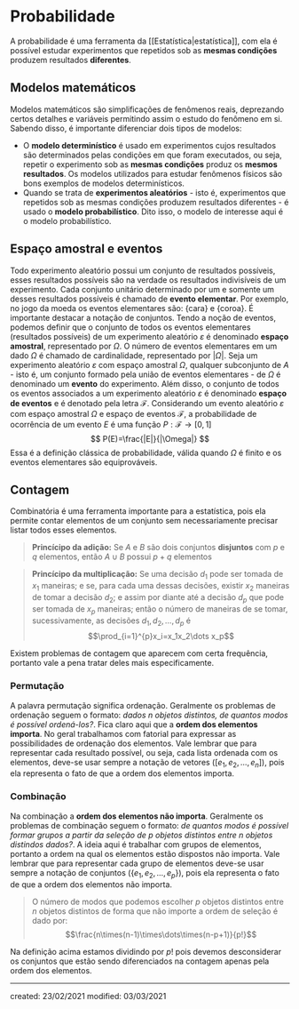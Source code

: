 # Probabilidade
A probabilidade é uma ferramenta da [[Estatística|estatística]], com ela é possível estudar experimentos que repetidos sob as **mesmas condições** produzem resultados **diferentes**.

## Modelos matemáticos
Modelos matemáticos são simplificações de fenômenos reais, deprezando certos detalhes e variáveis permitindo assim o estudo do fenômeno em si. Sabendo disso, é importante diferenciar dois tipos de modelos: 
- O **modelo determinístico** é usado em experimentos cujos resultados são determinados pelas condições em que foram executados, ou seja, repetir o experimento sob as **mesmas condições** produz os **mesmos resultados**. Os modelos utilizados para estudar fenômenos físicos são bons exemplos de modelos determinísticos.
- Quando se trata de **experimentos aleatórios** - isto é, experimentos que repetidos sob as mesmas condições produzem resultados diferentes - é usado o **modelo probabilístico**. Dito isso, o modelo de interesse aqui é o modelo probabilístico.

## Espaço amostral e eventos
Todo experimento aleatório possui um conjunto de resultados possíveis, esses resultados possíveis são na verdade os resultados indivisíveis de um experimento. Cada conjunto unitário determinado por um e somente um desses resultados possíveis é chamado de **evento elementar**. Por exemplo, no jogo da moeda os eventos elementares são: $\{\text{cara}\} \text{ e } \{\text{coroa}\}$. É importante destacar a notação de conjuntos.
Tendo a noção de eventos, podemos definir que o conjunto de todos os eventos elementares (resultados possíveis) de um experimento aleatório $\varepsilon$ é denominado **espaço amostral**, representado por $\Omega$. O número de eventos elementares em um dado $\Omega$ é chamado de cardinalidade, representado por $|\Omega|$.
Seja um experimento aleatório $\varepsilon$ com espaço amostral $\Omega$, qualquer subconjunto de $A$ - isto é, um conjunto formado pela união de eventos elementares - de $\Omega$ é denominado um **evento** do experimento. Além disso, o conjunto de todos os eventos associados a um experimento aleatório $\varepsilon$ é denominado **espaço de eventos** e é denotado pela letra $\mathcal{F}$.
Considerando um evento aleatório $\varepsilon$ com espaço amostral $\Omega$ e espaço de eventos $\mathcal{F}$, a probabilidade de ocorrência de um evento $E$ é uma função $P:\mathcal{F}\rightarrow[0,1]$
$$
P(E)=\frac{|E|}{|\Omega|}
$$
Essa é a definição clássica de probabilidade, válida quando $\Omega$ é finito e os eventos elementares são equiprováveis.

## Contagem
Combinatória é uma ferramenta importante para a estatística, pois ela permite contar elementos de um conjunto sem necessariamente precisar listar todos esses elementos.
> **Princícipo da adição:** Se $A$ e $B$ são dois conjuntos **disjuntos** com $p$ e $q$ elementos, então $A\cup B$ possui $p + q$ elementos

> **Princícipo da multiplicação:** Se uma decisão $d_1$ pode ser tomada de $x_1$ maneiras; e se, para cada uma dessas decisões, existir $x_2$ maneiras de tomar a decisão $d_2$; e assim por diante até a decisão $d_p$ que pode ser tomada de $x_p$ maneiras; então o número de maneiras de se tomar, sucessivamente, as decisões $d_1,d_2,\dots,d_p$ é $$\prod_{i=1}^{p}x_i=x_1x_2\dots x_p$$

Existem problemas de contagem que aparecem com certa frequência, portanto vale a pena tratar deles mais especificamente.

### Permutação
A palavra permutação significa ordenação. Geralmente os problemas de ordenação seguem o formato: *dados $n$ objetos distintos, de quantos modos é possível ordená-los?*. Fica claro aqui que a **ordem dos elementos importa**. No geral trabalhamos com fatorial para expressar as possibilidades de ordenação dos elementos. Vale lembrar que para representar cada resultado possível, ou seja, cada lista ordenada com os elementos, deve-se usar sempre a notação de vetores ($[e_1, e_2, \dots, e_n]$), pois ela representa o fato de que a ordem dos elementos importa.

### Combinação
Na combinação a **ordem dos elementos não importa**. Geralmente os problemas de combinação seguem o formato: *de quantos modos é possível formar grupos a partir da seleção de $p$ objetos distintos entre $n$ objetos distindos dados?*. A ideia aqui é trabalhar com grupos de elementos, portanto a ordem na qual os elementos estão dispostos não importa. Vale lembrar que para representar cada grupo de elementos deve-se usar sempre a notação de conjuntos ($\{e_1,e_2,\dots,e_p\}$), pois ela representa o fato de que a ordem dos elementos não importa.
> O número de modos que podemos escolher $p$ objetos distintos entre $n$ objetos distintos de forma que não importe a ordem de seleção é dado por:$$\frac{n\times(n-1)\times\dots\times(n-p+1)}{p!}$$

Na definição acima estamos dividindo por $p!$ pois devemos desconsiderar os conjuntos que estão sendo diferenciados na contagem apenas pela ordem dos elementos.

---

created: 23/02/2021
modified: 03/03/2021